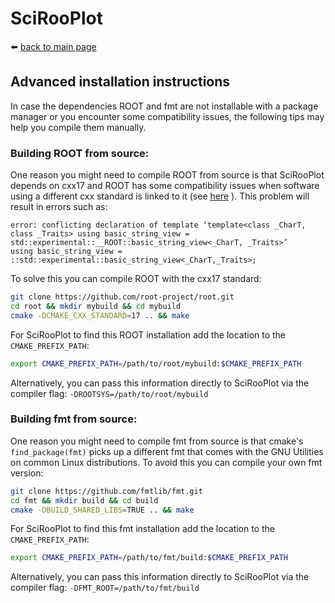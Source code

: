 # SciRooPlot
⬅️ [back to main page](https://SciRooPlot.github.io/SciRooPlot/)

## Advanced installation instructions
In case the dependencies ROOT and fmt are not installable with a package manager or you encounter some compatibility issues, the following tips may help you compile them manually.

### Building ROOT from source:
One reason you might need to compile ROOT from source is that SciRooPlot depends on cxx17 and ROOT has some compatibility issues when software using a different cxx standard is linked to it (see [here](https://root.cern/manual/integrate_root_into_my_cmake_project/)
).
This problem will result in errors such as:
```
error: conflicting declaration of template ‘template<class _CharT, class _Traits> using basic_string_view = std::experimental::__ROOT::basic_string_view<_CharT, _Traits>’
using basic_string_view = ::std::experimental::basic_string_view<_CharT,_Traits>;
```
To solve this you can compile ROOT with the cxx17 standard:
```bash
git clone https://github.com/root-project/root.git
cd root && mkdir mybuild && cd mybuild
cmake -DCMAKE_CXX_STANDARD=17 .. && make
```
For SciRooPlot to find this ROOT installation add the location to the `CMAKE_PREFIX_PATH`:
```bash
export CMAKE_PREFIX_PATH=/path/to/root/mybuild:$CMAKE_PREFIX_PATH
```
Alternatively, you can pass this information directly to SciRooPlot via the compiler flag:
`-DROOTSYS=/path/to/root/mybuild`

### Building fmt from source:

One reason you might need to compile fmt from source is that cmake's `find_package(fmt)` picks up a different 
fmt that comes with the GNU Utilities on common Linux distributions.
To avoid this you can compile your own fmt version:
```bash
git clone https://github.com/fmtlib/fmt.git
cd fmt && mkdir build && cd build
cmake -DBUILD_SHARED_LIBS=TRUE .. && make
```
For SciRooPlot to find this fmt installation add the location to the `CMAKE_PREFIX_PATH`:
```bash
export CMAKE_PREFIX_PATH=/path/to/fmt/build:$CMAKE_PREFIX_PATH
```
Alternatively, you can pass this information directly to SciRooPlot via the compiler flag:
`-DFMT_ROOT=/path/to/fmt/build`
